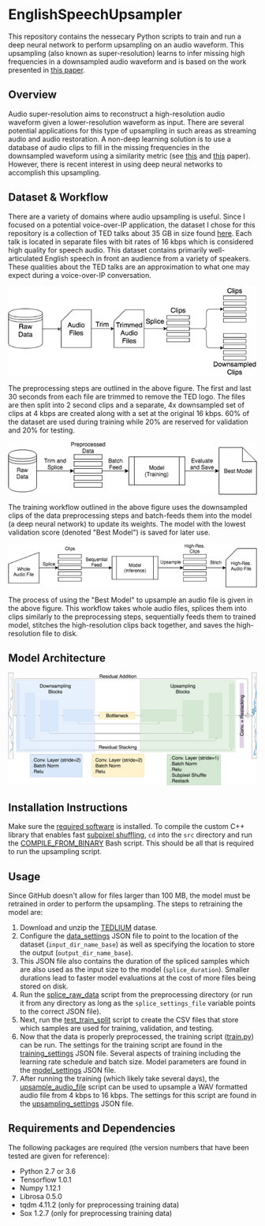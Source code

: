 # EnglishSpeechUpsampler

This repository contains the nessecary Python scripts to train and run a deep
neural network to perform upsampling on an audio waveform.
This upsampling (also known as super-resolution) learns to infer missing high
frequencies in a downsampled audio waveform and is based on the work presented
in [this paper](https://openreview.net/pdf?id=S1gNakBFx).
<!-- Upsample speech audio in wav format using a deep neural network based on the
U-Net architecture found in this
This model is trianed to upsample 4 kbps audio up to 16 kbps.
The training set is a collection of TED talks found
[here](http://www-lium.univ-lemans.fr/en/content/ted-lium-corpus). -->

## Overview

Audio super-resolution aims to reconstruct a high-resolution audio waveform
given a lower-resolution waveform as input.
There are several potential applications for this type of upsampling in such
areas as streaming audio and audio restoration.
A non-deep learning solution is to use a database of audio clips to fill in
the missing frequencies in the downsampled waveform using a similarity metric
(see [this](http://ieeexplore.ieee.org/abstract/document/7251945) and
[this](http://ieeexplore.ieee.org/document/7336890) paper).
However, there is recent interest in using deep neural networks to accomplish
this upsampling.

## Dataset \& Workflow

There are a variety of domains where audio upsampling is useful.
Since I focused on a potential voice-over-IP application, the dataset I chose
for this repository is a collection of TED talks about 35 GB in size found
[here](http://www-lium.univ-lemans.fr/en/content/ted-lium-corpus).
Each talk is located in separate files with bit rates of 16 kbps which is
considered high quality for speech audio.
This dataset contains primarily well-articulated English speech in front an
audience from a variety of speakers.
These qualities about the TED talks are an approximation to what one may expect
during a voice-over-IP conversation.

![Preprocessing Workflow](images/Preprocessing_flow.png)

The preprocessing steps are outlined in the above figure.
The first and last 30 seconds from each file are trimmed to remove the
TED logo.
The files are then split into 2 second clips and a separate, 4x
downsampled set of clips at 4 kbps are created along with a set at the original
16 kbps.
60% of the dataset are used during training while 20% are reserved for
validation and 20% for testing.

![Training Workflow](images/Training_flow.png)

The training workflow outlined in the above figure uses the downsampled clips of
the data preprocessing steps and batch-feeds them into the model (a deep neural
network) to update its weights.
The model with the lowest validation score (denoted "Best Model") is saved for
later use.

![Application Workflow](images/Application_flow.png)

The process of using the "Best Model" to upsample an audio file is given in the
above figure.
This workflow takes whole audio files, splices them into clips similarly to the
preprocessing steps, sequentially feeds them to trained model, stitches the
high-resolution clips back together, and saves the high-resolution file to disk.

## Model Architecture

![Model](images/Audio_UNet_Diagram.png)

## Installation Instructions

Make sure the [required software](##requirements-and-dependencies) is
installed.
To compile the custom C++ library that enables fast
[subpixel shuffling](https://arxiv.org/pdf/1609.05158.pdf),
`cd` into the `src` directory and run the
[COMPILE_FROM_BINARY](src/COMPILE_FROM_BINARY.sh) Bash script.
This should be all that is required to run the upsampling script.

## Usage

Since GitHub doesn't allow for files larger than 100 MB, the model must be
retrained in order to perform the upsampling.
The steps to retraining the model are:

1. Download and unzip the
[TEDLIUM](http://www-lium.univ-lemans.fr/en/content/ted-lium-corpus) datase.
2. Configure the [data_settings](settings/data_settings.json) JSON file to
point to the location of the dataset (`input_dir_name_base`) as well as
specifying the location to store the output (`output_dir_name_base`).
3. This JSON file also contains the duration of the spliced samples which are
also used as the input size to the model (`splice_duration`). Smaller durations
lead to faster model evaluations at the cost of more files being stored on disk.
4. Run the [splice_raw_data](preprocessing/splice_raw_data.py) script from the
preprocessing directory (or run it from any directory as long as the
`splice_settings_file` variable points to the correct JSON file).
5. Next, run the [test_train_split](preprocessing/test_train_split.py) script to
create the CSV files that store which samples are used for training, validation,
and testing.
6. Now that the data is properly preprocessed, the training script
([train.py](train.py)) can be run. The settings for the training script are
found in the [training_settings](settings/training_settings.json) JSON file.
Several
aspects of training including the learning rate schedule and batch size. Model
parameters are found in the [model_settings](settings/model_settings.json) JSON
file.
7. After running the training (which likely take several days), the
[upsample_audio_file](upsample_audio_file.py) script can be used to upsample
a WAV formatted audio file from 4 kbps to 16 kbps. The settings for this script
are found in the [upsampling_settings](settings/upsampling_settings.json) JSON file.

## Requirements and Dependencies

The following packages are required (the version numbers that have been tested
are given for reference):

* Python 2.7 or 3.6
* Tensorflow 1.0.1
* Numpy 1.12.1
* Librosa 0.5.0
* tqdm 4.11.2 (only for preprocessing training data)
* Sox 1.2.7 (only for preprocessing training data)
